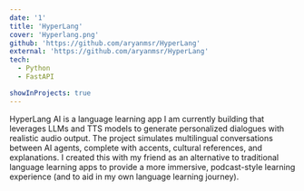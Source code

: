 ```yaml
---
date: '1'
title: 'HyperLang'
cover: 'Hyperlang.png'
github: 'https://github.com/aryanmsr/HyperLang'
external: 'https://github.com/aryanmsr/HyperLang'
tech:
  - Python
  - FastAPI

showInProjects: true
---
```

HyperLang AI is a language learning app I am currently building that leverages LLMs and TTS models to generate personalized dialogues with realistic audio output. The project simulates multilingual conversations between AI agents, complete with accents, cultural references, and explanations. I created this with my friend as an alternative to traditional language learning apps to provide a more immersive, podcast-style learning experience (and to aid in my own language learning journey). 

